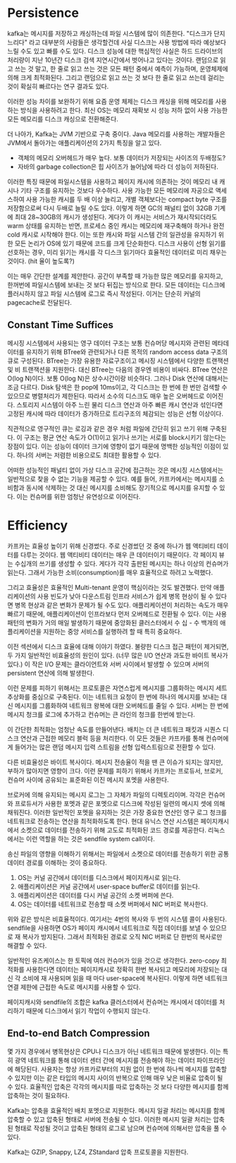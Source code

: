 # Persistence

kafka는 메시지를 저장하고 캐싱하는데 파일 시스템에 많이 의존한다. "디스크가 단지 느리다" 라고 대부분의 사람들은 생각할건데 사실 디스크는 사용 방법에 따라 예상보다 느릴 수도 있고 빠를 수도 있다. 디스크 성능에 대한 핵심적인 사실은 하드 드라이브의 처리량이 지난 10년간 디스크 검색 지연시간에서 벗어나고 있다는 것이다. 랜덤으로 읽고 쓰는 것 말고, 한 줄로 읽고 쓰는 것은 모든 패턴 중에서 예측이 가능하며, 운영체제에 의해 크게 최적화된다. 그리고 랜덤으로 읽고 쓰는 것 보다 한 줄로 읽고 쓰는데 걸리는 것이 확실히 빠르다는 연구 결과도 있다.

이러한 성능 차이를 보완하기 위해 요즘 운영 체제는 디스크 캐싱을 위해 메모리를 사용하는 방식을 사용하려고 한다. 최신 OS는 메모리 재확보 시 성능 저하 없이 사용 가능한 모든 메모리를 디스크 캐싱으로 전환해준다. 

더 나아가, Kafka는 JVM 기반으로 구축 중이다. Java 메모리를 사용하는 개발자들은 JVM에서 돌아가는 애플리케이션의 2가지 특징을 알고 있다.

* 객체의 메모리 오버헤드가 매우 높다. 보통 데이터가 저장되는 사이즈의 두배정도?
* 자바의 garbage collection은 힙 사이즈가 늘어남에 따라 더 성능이 저하된다.

이러한 특징 때문에 파일시스템을 사용하고 페이지 캐시에 의존하는 것이 메모리 내 캐시나 기타 구조를 유지하는 것보다 우수하다. 사용 가능한 모든 메모리에 자공으로 액세스하여 사용 가능한 캐시를 두 배 이상 늘리고, 개별 객체보다는 compact byte 구조를 저장함으로써 다시 두배로 늘릴 수도 있다. 이렇게 하면 GC의 패널티 없이 32GB 기계에 최대 28~30GB의 캐시가 생성된다. 게다가 이 캐시는 서비스가 재시작되더라도 warm 상태를 유지하는 반면, 프로세스 중인 캐시는 메모리에 재구축해야 하거나 완전 cold 캐시로 시작해야 한다. 이는 또한 캐시와 파일 시스템 간의 일관성을 유지하기 위한 모든 논리가 OS에 있기 때문에 코드를 크게 단순화한다. 디스크 사용이 선형 읽기를 선호하는 경우, 미리 읽기는 캐시를 각 디스크 읽기마다 효율적인 데이터로 미리 채우는 것이다. (hit 율이 높도록?)

이는 매우 간단한 설계를 제안한다. 공간이 부족할 때 가능한 많은 메모리를 유지하고, 한꺼번에 파일시스템에 보내는 것 보다 뒤집는 방식으로 한다. 모든 데이터는 디스크에 플러시하지 않고 파일 시스템에 로그로 즉시 작성된다. 이거는 단순히 커널의 pagecache로 전달된다.



## Constant Time Suffices

메시징 시스템에서 사용되는 영구 데이터 구조는 보통 컨슈머당 메시지와 관련된 메타데이터를 유지하기 위해 BTree와 관련되거나 다른 목적의 random access data 구조의 큐로 구성된다. BTree는 가장 유용한 자료구조이고 메시징 시스템에서 다양한 트랜잭션 및 비 트랜잭션을 지원한다. 대신 BTree는 다음의 경우엔 비용이 비싸다. BTree 연산은 O(log N)이다. 보통 O(log N)은 상수시간이랑 비슷하다. 그러나 Disk 연산에 대해서는 조금 다르다. Disk 탐색은 한 pop에 10ms이고, 각 디스크는 한 번에 한 번만 검색할 수 있으므로 병렬처리가 제한된다. 따라서 소수의 디스크도 매우 높은 오버헤드로 이어진다. 스토리지 시스템이 아주 느린 물리 디스크 연산과 아주 빠른 캐시 연산과 섞인다면 고정된 캐시에 따라 데이터가 증가하므로 트리구조의 체감되는 성능은 선형 이상이다.

직관적으로 영구적인 큐는 로깅과 같은 경우 처럼 파일에 간단히 읽고 쓰기 위해 구축된다. 이 구조는 평균 연산 속도가 O(1)이고 읽기나 쓰기는 서로를 block시키기 않는다는 장점이 있다. 이는 성능이 데이터 크기에 영향이 없기 때문에 명백한 성능적인 이점이 있다. 하나의 서버는 저렴한 비용으로도 최대한 활용할 수 있다.

어떠한 성능적인 패널티 없이 가상 디스크 공간에 접근하는 것은 메시징 시스템에서는 일반적으로 찾을 수 없는 기능을 제공할 수 있다. 예를 들어, 카프카에서는 메시지를 소비함과 동시에 삭제하는 것 대신 메시지를 소비해도 장기적으로 메시지를 유지할 수 있다. 이는 컨슈머를 위한 엄청난 유연성으로 이어진다.



# Efficiency

카프카는 효율성 높이기 위해 신경썼다. 주로 신경썼던 것 중에 하나가 웹 액티비티 데이터를 다루는 것이다. 웹 액티비티 데이터는 매우 큰 데이터이기 때문이다. 각 페이지 뷰는 수십개의 쓰기를 생성할 수 있다. 게다가 각각 출판된 메시지는 하나 이상의 컨슈머가 읽는다. 그래서 가능한 소비(consumption)를 매우 효율적으로 하려고 노력했다.

그리고 효율성은 효율적인 Multi-tenant 운영이 핵심이라는 것도 발견했다. 만약 애플리케이션의 사용 빈도가 낮아 다운스트림 인프라 서비스가 쉽게 병목 현상이 될 수 있다면 병목 현상과 같은 변화가 문제가 될 수도 있다. 애플리케이션이 처리하는 속도가 매우 빠르기 때문에, 애플리케이션이 인프라보다 먼저 오버헤드로 전환될 수 있다. 이는 사용 패턴의 변화가 거의 매일 발생하기 때문에 중앙화된 클러스터에서 수 십 - 수 백개의 애플리케이션을 지원하는 중앙 서비스를 실행하려 할 때 특히 중요하다.

이전 섹션에서 디스크 효율에 대해 이야기 하였다. 불량한 디스크 접근 패턴이 제거되면, 두 가지 일반적인 비효율성의 원인이 있다. (너무 많은 I/O 연산과 과도한 바이트 복사가 있다.) 이 작은 I/O 문제는 클라이언트와 서버 사이에서 발생할 수 있으며 서버의 persistent 연산에 의해 발생한다.

이런 문제를 피하기 위해서는 프로토콜은 자연스럽게 메시지를 그룹화하는 메시지 세트 추상화를 중심으로 구축된다. 이는 네트워크 요청이 한 번에 하나의 메시지를 보내는 대신 메시지를 그룹화하여 네트워크 왕복에 대한 오버헤드를 줄일 수 있다. 서버는 한 번에 메시지 청크를 로그에 추가하고 컨슈머는 큰 라인의 청크를 한번에 받는다. 

이 간단한 최적화는 엄청난 속도를 만들어낸다. 배치는 더 큰 네트워크 패킷과 시퀀스 디스크 연산과 근접한 메모리 블럭 등을 처리한다. 이 모든 것들은 카프카를 통해 컨슈머에게 들어가는 많은 랜덤 메시지 입력 스트림을 선형 입력스트림으로 전환할 수 있다.

다른 비효율성은 바이트 복사이다. 메시지 전송율이 적을 땐 큰 이슈가 되지는 않지만, 부하가 많아지면 영향이 크다. 이런 문제를 피하기 위해서 카프카는 프로듀서, 브로커, 컨슈머 사이에 공유되는 표준화된 이진 메시지 포멧을 사용한다. 

브로커에 의해 유지되는 메시지 로그는 그 자체가 파일의 디렉토리이며. 각각은 컨슈머와 프로듀서가 사용한 포멧과 같은 포멧으로 디스크에 작성된 일련의 메시지 셋에 의해 채워진다. 이러한 일반적인 포멧을 유지하는 것은 가장 중요한 연산인 영구 로그 청크를 네트워크로 전송하는 연산을 최적화하도록 한다. 현대 유닉스 연산 시스템은 페이지캐시에서 소켓으로 데이터를 전송하기 위해 고도로 최적화된 코드 경로를 제공한다. 리눅스에서는 이런 역할을 하는 것은 sendfile system call이다.

송신 파일의 영향을 이해하기 위해서는 파일에서 소켓으로 데이터를 전송하기 위한 공통 데이터 경로를 이해하는 것이 중요하다.

1. OS는 커널 공간에서 데이터를 디스크에서 페이지캐시로 읽는다.
2. 애플리케이션은 커널 공간에서 user-space buffer로 데이터를 읽는다.
3. 애플리케이션은 데이터를 다시 커널 공간의 소켓 버퍼에 쓴다.
4. OS는 데이터를 네트워크로 전송할 때 소켓 버퍼에서 NIC 버퍼로 복사한다. 

위와 같은 방식은 비효율적이다. 여기서는 4번의 복사와 두 번의 시스템 콜이 사용된다. sendfile을 사용하면 OS가 페이지 캐시에서 네트워크로 직접 데이터를 보낼 수 있으므로 재 복사가 방지된다. 그래서 최적화된 경로로 오직 NIC 버퍼로 단 한번의 복사로만 해결할 수 있다.

일반적인 유즈케이스는 한 토픽에 여러 컨슈머가 있을 것으로 생각한다. zero-copy 최적화를 사용한다면 데이터는 페이지캐시로 정확히 한번 복사되고 메모리에 저장되는 대신 각 소비에 재 사용되며 읽을 때 마다 user-space에 복사된다. 이렇게 하면 네트워크 연결 제한에 근접한 속도로 메시지를 사용할 수 있다.

페이지캐시와 sendfile의 조합은 kafka 클러스터에서 컨슈머는 캐시에서 데이터를 처리하기 때문에 디스크에서 읽기 작업이 수행되지 않는다.



## End-to-end Batch Compression

몇 가지 경우에서 병목현상은 CPU나 디스크가 아닌 네트워크 때문에 발생한다. 이는 특히 광역 네트워크를 통해 데이터 센터 간에 메시지를 전송해야 하는 데이터 파이프라인에 해당된다. 사용자는 항상 카프카로부터의 지원 없이 한 번에 하나씩 메시지를 압축할 수 있지만 이는 같은 타입의 메시지 사이의 반복으로 인해 매우 낮은 비율로 압축이 될 수 있다. 효율적인 압축은 각각의 메시지를 따로 압축하는 것 보다 다양한 메시지를 함께 압축하는 것이 필요하다.

Kafka는 압축을 효율적인 배치 포멧으로 지원한다. 메시지 일괄 처리는 메시지를 함께 압축할 수 있고 압축된 형태로 서버에 전송될 수 있다. 이러한 메시지 일괄 처리는 압축된 형태로 작성될 것이고 압축된 형태의 로그로 남으며 컨슈머에 의해서만 압축을 풀 수 있다.

Kafka는 GZIP, Snappy, LZ4, ZStandard 압축 프로토콜을 지원한다.









